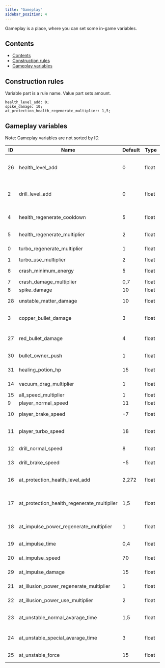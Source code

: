 ```yaml
---
title: "Gameplay"
sidebar_position: 4
---
```


Gameplay is a place, where you can set some in-game variables.

## Contents

-   [Contents](#contents)
-   [Construction rules](#construction-rules)
-   [Gameplay variables](#gameplay-variables)

## Construction rules

Variable part is a rule name.
Value part sets amount.

```text showLineNumbers
health_level_add: 0;
spike_damage: 10;
at_protection_health_regenerate_multiplier: 1,5;
```

## Gameplay variables

Note: Gameplay variables are not sorted by ID.

| ID  | Name                                       | Default | Type  | Description                                                                            | Note                |
| --- | ------------------------------------------ | ------- | ----- | -------------------------------------------------------------------------------------- | ------------------- |
| 26  | health_level_add                           | 0       | float | Increases (or decreases) default health level by this value. You can still upgrade it. | -                   |
| 2   | drill_level_add                            | 0       | float | Increases (or decreases) default drill level by this value. You can still upgrade it.  | -                   |
| 4   | health_regenerate_cooldown                 | 5       | float | Waiting time for health regeneration after receiving damage in seconds.                | -                   |
| 5   | health_regenerate_multiplier               | 2       | float | Speed of health regeneration.                                                          | -                   |
| 0   | turbo_regenerate_multiplier                | 1       | float | Speed of turbo regeneration.                                                           | -                   |
| 1   | turbo_use_multiplier                       | 2       | float | Speed of turbo usage.                                                                 | -                   |
| 6   | crash_minimum_energy                       | 5       | float | Minimum crash damage speed.                                                            | -                   |
| 7   | crash_damage_multiplier                    | 0,7     | float | Size of crash damage.                                                                  | -                   |
| 8   | spike_damage                               | 10      | float | Red spike damage.                                                                      | -                   |
| 28  | unstable_matter_damage                     | 10      | float | Unstable matter and unstable bullets damage.                                           | -                   |
| 3   | copper_bullet_damage                       | 3       | float | Copper bullets damage. Can be increased through upgrades.                              | Not constant        |
| 27  | red_bullet_damage                          | 4       | float | Red bullets damage. Can be increased through upgrades.                                 | Not constant        |
| 30  | bullet_owner_push                          | 1       | float | Push force when shooting bullets.                                                      | -                   |
| 31  | healing_potion_hp                          | 15      | float | Size of heal after using a healing potion.                                             | -                   |
| 14  | vacuum_drag_multiplier                     | 1       | float | Size of vaccum drag.                                                                   | Real life effect :) |
| 15  | all_speed_multiplier                       | 1       | float | Overall speed multiplier.                                                              | -                   |
| 9   | player_normal_speed                        | 11      | float | Player default speed.                                                                  | -                   |
| 10  | player_brake_speed                         | -7      | float | Player speed when using brake.                                                         | -                   |
| 11  | player_turbo_speed                         | 18      | float | Player speed when using turbo. Can be increased through upgrades.                      | Not constant        |
| 12  | drill_normal_speed                         | 8       | float | Player speed when on drill extended.                                                   | -                   |
| 13  | drill_brake_speed                          | -5      | float | Player speed when using brake and on drill extended.                                   | -                   |
| 16  | at_protection_health_level_add             | 2,272   | float | Amount, which is added to health_level_add when using protection artefact.             | -                   |
| 17  | at_protection_health_regenerate_multiplier | 1,5     | float | Protection artefact multiplies health_regenerate_multiplier by this value.             | -                   |
| 18  | at_impulse_power_regenerate_multiplier     | 1       | float | Speed of power regeneration when using impulse artefact.                               | -                   |
| 19  | at_impulse_time                            | 0,4     | float | Impulse time when using impulse artefact.                                              | -                   |
| 20  | at_impulse_speed                           | 70      | float | Impulse speed when using impulse artefact.                                             | -                   |
| 29  | at_impulse_damage                          | 15      | float | Impulse damage when using impulse artefact.                                            | -                   |
| 21  | at_illusion_power_regenerate_multiplier    | 1       | float | Speed of ether regeneration when using illusion artefact.                              | -                   |
| 22  | at_illusion_power_use_multiplier           | 2       | float | Speed of ether usage when using illusion artefact.                                    | -                   |
| 23  | at_unstable_normal_avarage_time            | 1,5     | float | Average time between unstable explosions when using unstable artefact.                 | -                   |
| 24  | at_unstable_special_avarage_time           | 3       | float | Average time between unstable shoots when using unstable artefact.                     | -                   |
| 25  | at_unstable_force                          | 15      | float | Explosion force when using unstable artefact.                                          | -                   |

